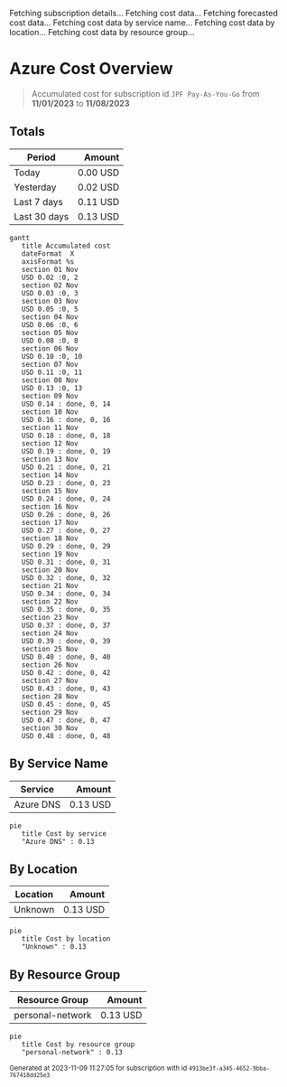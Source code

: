 Fetching subscription details...
Fetching cost data...
Fetching forecasted cost data...
Fetching cost data by service name...
Fetching cost data by location...
Fetching cost data by resource group...
# Azure Cost Overview

> Accumulated cost for subscription id `JPF Pay-As-You-Go` from **11/01/2023** to **11/08/2023**

## Totals

|Period|Amount|
|---|---:|
|Today|0.00 USD|
|Yesterday|0.02 USD|
|Last 7 days|0.11 USD|
|Last 30 days|0.13 USD|

```mermaid
gantt
   title Accumulated cost
   dateFormat  X
   axisFormat %s
   section 01 Nov
   USD 0.02 :0, 2
   section 02 Nov
   USD 0.03 :0, 3
   section 03 Nov
   USD 0.05 :0, 5
   section 04 Nov
   USD 0.06 :0, 6
   section 05 Nov
   USD 0.08 :0, 8
   section 06 Nov
   USD 0.10 :0, 10
   section 07 Nov
   USD 0.11 :0, 11
   section 08 Nov
   USD 0.13 :0, 13
   section 09 Nov
   USD 0.14 : done, 0, 14
   section 10 Nov
   USD 0.16 : done, 0, 16
   section 11 Nov
   USD 0.18 : done, 0, 18
   section 12 Nov
   USD 0.19 : done, 0, 19
   section 13 Nov
   USD 0.21 : done, 0, 21
   section 14 Nov
   USD 0.23 : done, 0, 23
   section 15 Nov
   USD 0.24 : done, 0, 24
   section 16 Nov
   USD 0.26 : done, 0, 26
   section 17 Nov
   USD 0.27 : done, 0, 27
   section 18 Nov
   USD 0.29 : done, 0, 29
   section 19 Nov
   USD 0.31 : done, 0, 31
   section 20 Nov
   USD 0.32 : done, 0, 32
   section 21 Nov
   USD 0.34 : done, 0, 34
   section 22 Nov
   USD 0.35 : done, 0, 35
   section 23 Nov
   USD 0.37 : done, 0, 37
   section 24 Nov
   USD 0.39 : done, 0, 39
   section 25 Nov
   USD 0.40 : done, 0, 40
   section 26 Nov
   USD 0.42 : done, 0, 42
   section 27 Nov
   USD 0.43 : done, 0, 43
   section 28 Nov
   USD 0.45 : done, 0, 45
   section 29 Nov
   USD 0.47 : done, 0, 47
   section 30 Nov
   USD 0.48 : done, 0, 48
```

## By Service Name

|Service|Amount|
|---|---:|
|Azure DNS|0.13 USD|

```mermaid
pie
   title Cost by service
   "Azure DNS" : 0.13
```

## By Location

|Location|Amount|
|---|---:|
|Unknown|0.13 USD|

```mermaid
pie
   title Cost by location
   "Unknown" : 0.13
```

## By Resource Group

|Resource Group|Amount|
|---|---:|
|personal-network|0.13 USD|

```mermaid
pie
   title Cost by resource group
   "personal-network" : 0.13
```

<sup>Generated at 2023-11-09 11:27:05 for subscription with id `4913be3f-a345-4652-9bba-767418dd25e3`</sup>

